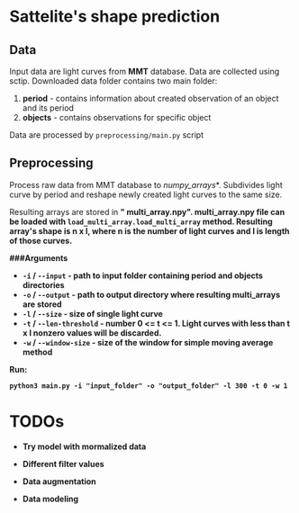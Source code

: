 # Sattelite's shape prediction

## Data

Input data are light curves from **MMT** database. Data are collected using sctip. Downloaded data folder contains two main folder:
1) **period** - contains information about created observation of an object and its period
2) **objects** - contains observations for specific object


Data are processed by ```preprocessing/main.py``` script

## Preprocessing

Process raw data from MMT database to *numpy_arrays**. Subdivides light curve by period and reshape newly created light curves to 
the same size.

Resulting arrays are stored in **"<object name> multi_array.npy"**. **multi_array.npy** file can be loaded 
with `load_multi_array.load_multi_array` method. Resulting array's shape is **n x l**, where **n** is the 
number of light curves and **l** is length of those curves.

###Arguments
- `-i` / `--input` - path to input folder containing period and objects directories
- `-o` / `--output` - path to output directory where resulting multi_arrays are stored
- `-l` / `--size` - size of single light curve
- `-t` / `--len-threshold` - number **0 <= t <= 1**. Light curves with less than **t x l** nonzero values will be discarded.
- `-w` / `--window-size` - size of the window for simple moving average method

**Run:**

```python3 main.py -i "input_folder" -o "output_folder" -l 300 -t 0 -w 1```



# TODOs

- Try model with mormalized data
- Different filter values
- Data augmentation

- Data modeling